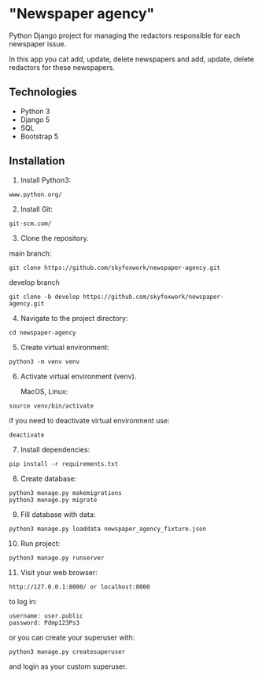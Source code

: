 # "Newspaper agency"

Python Django project for managing the redactors responsible for each newspaper issue.

In this app you cat add, update, delete newspapers
and add, update, delete redactors for these newspapers.

## Technologies

- Python 3
- Django 5
- SQL
- Bootstrap 5

## Installation

1. Install Python3:

```shell
www.python.org/
```

2. Install Git:

```shell
git-scm.com/
```

3. Clone the repository.

main branch:
```shell
git clone https://github.com/skyfoxwork/newspaper-agency.git
```

develop branch

```shell
git clone -b develop https://github.com/skyfoxwork/newspaper-agency.git
```

4. Navigate to the project directory:

```shell
cd newspaper-agency
```

5. Create virtual environment:

```shell
python3 -m venv venv
```

6. Activate virtual environment (venv).

   MacOS, Linux:

```shell
source venv/bin/activate
```


if you need to deactivate virtual environment use:

```shell
deactivate
```

7. Install dependencies:

```shell
pip install -r requirements.txt
```

8. Create database:

```shell
python3 manage.py makemigrations
python3 manage.py migrate
```

9. Fill database with data:

```shell
python3 manage.py loaddata newspaper_agency_fixture.json
```
10. Run project:

```shell
python3 manage.py runserver
```

11. Visit your web browser:

```shell
http://127.0.0.1:8000/ or localhost:8000
```
to log in:

```shell
username: user.public
password: Pdmp123Ps3
```

or you can create your superuser with:

```shell
python3 manage.py createsuperuser
```

and login as your custom superuser.
